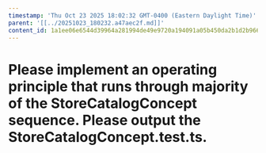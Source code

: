 ```yaml
---
timestamp: 'Thu Oct 23 2025 18:02:32 GMT-0400 (Eastern Daylight Time)'
parent: '[[../20251023_180232.a47aec2f.md]]'
content_id: 1a1ee06e6544d39964a281994de49e9720a194091a05b450da2b1d2b966be3da
---
```


# Please implement an operating principle that runs through majority of the StoreCatalogConcept sequence. Please output the StoreCatalogConcept.test.ts.
